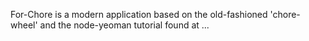 For-Chore is a modern application based on the old-fashioned 'chore-wheel' and the node-yeoman tutorial found at ...